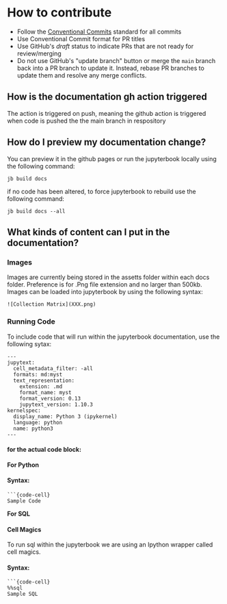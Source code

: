 # How to contribute

* Follow the [Conventional Commits](https://www.conventionalcommits.org/en/v1.0.0/) standard for all commits
* Use Conventional Commit format for PR titles
* Use GitHub's *draft* status to indicate PRs that are not ready for review/merging
* Do not use GitHub's "update branch" button or merge the `main` branch back into a PR branch to update it. Instead, rebase PR branches to update them and resolve any merge conflicts.

## How is the documentation gh action triggered
The action is triggered on push, meaning the github action is triggered when code is pushed the the main branch in respository

## How do I preview my documentation change?
You can preview it in the github pages or run the jupyterbook locally using the following command:
```
jb build docs
```
if no code has been altered, to force jupyterbook to rebuild use the following command:

```
jb build docs --all
```

## What kinds of content can I put in the documentation?

### Images
Images are currently being stored in the assetts folder within each docs folder. Preference is for .Png file extension and no larger than 500kb. Images can be loaded into jupyterbook by using the following syntax:
```
![Collection Matrix](XXX.png)
```
### Running Code
To include code that will run within the jupyterbook documentation, use the following sytax:

```
---
jupytext:
  cell_metadata_filter: -all
  formats: md:myst
  text_representation:
    extension: .md
    format_name: myst
    format_version: 0.13
    jupytext_version: 1.10.3
kernelspec:
  display_name: Python 3 (ipykernel)
  language: python
  name: python3
---
```

#### for the actual code block:
**For Python**
#### Syntax:
```
```{code-cell}
Sample Code
```

**For SQL**
#### Cell Magics
To run sql within the jupyterbook we are using an Ipython wrapper called cell magics.
#### Syntax:
```
```{code-cell}
%%sql
Sample SQL
```

